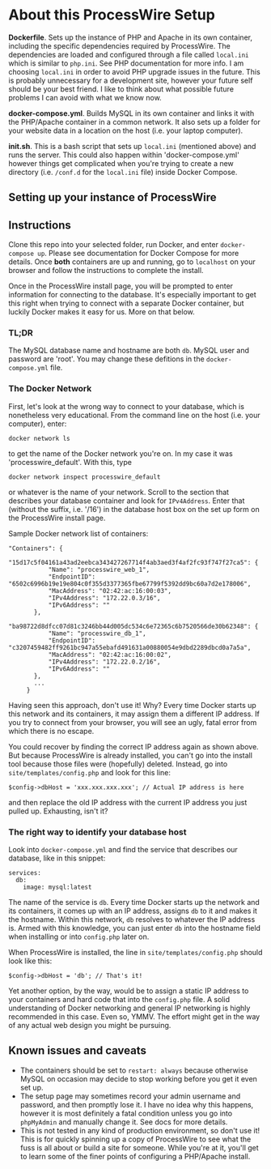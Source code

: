 # About this ProcessWire Setup

**Dockerfile**. Sets up the instance of PHP and Apache in its own container, including the specific dependencies required by ProcessWire. The dependencies are loaded and configured through a file called `local.ini` which is similar to `php.ini`. See PHP documentation for more info. I am choosing `local.ini` in order to avoid PHP upgrade issues in the future. This is probably unnecessary for a development site, however your future self should be your best friend. I like to think about what possible future problems I can avoid with what we know now.

**docker-compose.yml**. Builds MySQL in its own container and links it with the PHP/Apache container in a common network. It also sets up a folder for your website data in a location on the host (i.e. your laptop computer).

**init.sh**. This is a bash script that sets up `local.ini` (mentioned above) and runs the server. This could also happen within 'docker-compose.yml' however things get complicated when you're trying to create a new directory (i.e. `/conf.d` for the `local.ini` file) inside Docker Compose.

## Setting up your instance of ProcessWire

## Instructions
Clone this repo into your selected folder, run Docker, and enter `docker-compose up`. Please see documentation for Docker Compose for more details. Once **both** containers are up and running, go to `localhost` on your browser and follow the instructions to complete the install.

Once in the ProcessWire install page, you will be prompted to enter information for connecting to the database. It's especially important to get this right when trying to connect with a separate Docker container, but luckily Docker makes it easy for us. More on that below.

### TL;DR
The MySQL database name and hostname are both `db`. MySQL user and password are 'root'. You may change these defitions in the `docker-compose.yml` file.

### The Docker Network

First, let's look at the wrong way to connect to your database, which is nonetheless very educational. From the command line on the host (i.e. your computer), enter:

`docker network ls`

to get the name of the Docker network you're on. In my case it was 'processwire_default'. With this, type

`docker network inspect processwire_default`

or whatever is the name of your network. Scroll to the section that describes your database container and look for `IPv4Address`. Enter that (without the suffix, i.e. '/16') in the database host box on the set up form on the ProcessWire install page.

Sample Docker network list of containers:

```
"Containers": {
       "15d17c5f04161a43ad2eebca343427267714f4ab3aed3f4af2fc93f747f27ca5": {
           "Name": "processwire_web_1",
           "EndpointID": "6502c6996b19e19e804c0f355d3377365fbe67799f5392dd9bc60a7d2e178006",
           "MacAddress": "02:42:ac:16:00:03",
           "IPv4Address": "172.22.0.3/16",
           "IPv6Address": ""
       },
       "ba98722d8dfcc07d81c3246bb44d005dc534c6e72365c6b7520566de30b62348": {
           "Name": "processwire_db_1",
           "EndpointID": "c3207459482ff9261bc947a55ebafd491631a00880054e9dbd2289dbcd0a7a5a",
           "MacAddress": "02:42:ac:16:00:02",
           "IPv4Address": "172.22.0.2/16",
           "IPv6Address": ""
       },
       ...
     }
```

Having seen this approach, don't use it! Why? Every time Docker starts up this network and its containers, it may assign them a different IP address. If you try to connect from your browser, you will see an ugly, fatal error from which there is no escape.

You could recover by finding the correct IP address again as shown above. But because ProcessWire is already installed, you can't go into the install tool because those files were (hopefully) deleted. Instead, go into `site/templates/config.php` and look for this line:

`$config->dbHost = 'xxx.xxx.xxx.xxx'; // Actual IP address is here`

and then replace the old IP address with the current IP address you just pulled up. Exhausting, isn't it?

### The right way to identify your database host

Look into `docker-compose.yml` and find the service that describes our database, like in this snippet:

```
services:
  db:
    image: mysql:latest
```

The name of the service is `db`. Every time Docker starts up the network and its containers, it comes up with an IP address, assigns `db` to it and makes it the hostname. Within this network, `db` resolves to whatever the IP address is. Armed with this knowledge, you can just enter `db` into the hostname field when installing or into `config.php` later on.

When ProcessWire is installed, the line in `site/templates/config.php` should look like this:

`$config->dbHost = 'db'; // That's it!`

Yet another option, by the way, would be to assign a static IP address to your containers and hard code that into the `config.php` file. A solid understanding of Docker networking and general IP networking is highly recommended in this case. Even so, YMMV. The effort might get in the way of any actual web design you might be pursuing.

## Known issues and caveats
* The containers should be set to `restart: always` because otherwise MySQL on occasion may decide to stop working before you get it even set up.
* The setup page may sometimes record your admin username and password, and then promptly lose it. I have no idea why this happens, however it is most definitely a fatal condition unless you go into `phpMyAdmin` and manually change it. See docs for more details.
* This is not tested in any kind of production environment, so don't use it! This is for quickly spinning up a copy of ProcessWire to see what the fuss is all about or build a site for someone. While you're at it, you'll get to learn some of the finer points of configuring a PHP/Apache install.
